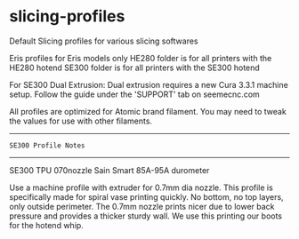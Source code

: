 # slicing-profiles
Default Slicing profiles for various slicing softwares

Eris profiles for Eris models only
HE280 folder is for all printers with the HE280 hotend
SE300 folder is for all printers with the SE300 hotend

For SE300 Dual Extrusion:
Dual extrusion requires a new Cura 3.3.1 machine setup. Follow the guide under the 'SUPPORT' tab on seemecnc.com

All profiles are optimized for Atomic brand filament. You may need to tweak
the values for use with other filaments.



--------------------------
    SE300 Profile Notes
--------------------------

SE300 TPU 070nozzle Sain Smart 85A-95A durometer

Use a machine profile with extruder for 0.7mm dia nozzle. This profile is specifically made for spiral vase printing quickly. No bottom, no top layers, only outside perimeter. The 0.7mm nozzle prints nicer due to lower back pressure and provides a thicker sturdy wall. We use this printing our boots for the hotend whip.

